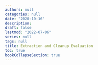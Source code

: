 ```yaml
---
authors: null
categories: null
date: "2020-10-16"
description: 
draft: false
lastmod: "2022-07-06"
series: null
tags: null
title: Extraction and Cleanup Evaluation
toc: true
bookCollapseSection: true
---
```




<!--more-->

